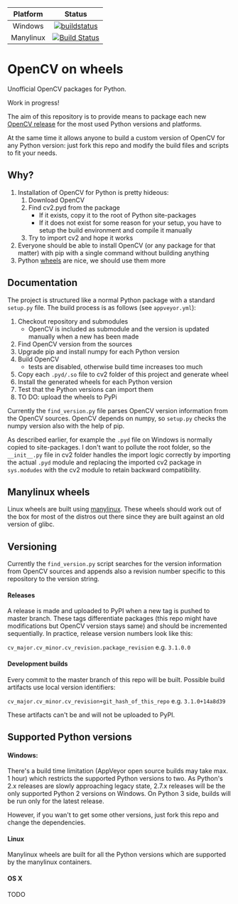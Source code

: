 | Platform | Status |
| :---: | :---: |
| Windows | [![buildstatus](https://ci.appveyor.com/api/projects/status/5kjqpmvll5dwj5jd?svg=true)](https://ci.appveyor.com/project/skvark/opencv-python) |
| Manylinux|  [![Build Status](https://travis-ci.org/skvark/opencv-python.svg?branch=master)](https://travis-ci.org/skvark/opencv-python) |

# OpenCV on wheels

Unofficial OpenCV packages for Python.

Work in progress!

The aim of this repository is to provide means to package each new [OpenCV release](https://github.com/Itseez/opencv/releases) for the most used Python versions and platforms.

At the same time it allows anyone to build a custom version of OpenCV for any Python version: just fork this repo and modify the build files and scripts to fit your needs.

## Why?

1. Installation of OpenCV for Python is pretty hideous:
	1. Download OpenCV
	2. Find cv2.pyd from the package
		- If it exists, copy it to the root of Python site-packages
		- If it does not exist for some reason for your setup, you have to setup the build environment and compile it manually
	3. Try to import cv2 and hope it works
2. Everyone should be able to install OpenCV (or any package for that matter) with pip with a single command without building anything
3. Python [wheels](http://pythonwheels.com/) are nice, we should use them more

## Documentation

The project is structured like a normal Python package with a standard ``setup.py`` file. The build process is as follows (see ``appveyor.yml``):

1. Checkout repository and submodules
	- OpenCV is included as submodule and the version is updated manually when a new has been made
2. Find OpenCV version from the sources
2. Upgrade pip and install numpy for each Python version
3. Build OpenCV
	- tests are disabled, otherwise build time increases too much
4. Copy each ``.pyd/.so`` file to cv2 folder of this project and generate wheel
5. Install the generated wheels for each Python version
6. Test that the Python versions can import them
7. TO DO: upload the wheels to PyPi

Currently the ``find_version.py`` file parses OpenCV version information from the OpenCV sources. OpenCV depends on numpy, so ``setup.py`` checks the numpy version also with the help of pip.

As described earlier, for example the ``.pyd`` file on Windows is normally copied to site-packages. I don't want to pollute the root folder, so the ``__init__.py`` file in cv2 folder handles the import logic correctly by importing the actual ``.pyd`` module and replacing the imported cv2 package in ``sys.modudes`` with the cv2 module to retain backward compatibility.

## Manylinux wheels

Linux wheels are built using [manylinux](https://github.com/pypa/python-manylinux-demo). These wheels should work out of the box for most of the distros out there since they are built against an old version of glibc.

## Versioning

Currently the ``find_version.py`` script searches for the version information from OpenCV sources and appends also a revision number specific to this repository to the version string.

#### Releases

A release is made and uploaded to PyPI when a new tag is pushed to master branch. These tags differentiate packages (this repo might have modifications but OpenCV version stays same) and should be incremented sequentially. In practice, release version numbers look like this:

``cv_major.cv_minor.cv_revision.package_revision`` e.g. ``3.1.0.0``

#### Development builds

Every commit to the master branch of this repo will be built. Possible build artifacts use local version identifiers:

``cv_major.cv_minor.cv_revision+git_hash_of_this_repo`` e.g. ``3.1.0+14a8d39``

These artifacts can't be and will not be uploaded to PyPI.

## Supported Python versions

#### Windows: 

There's a build time limitation (AppVeyor open source builds may take max. 1 hour) which restricts the supported Python versions to two. As Python's 2.x releases are slowly approaching legacy state, 2.7.x releases will be the only supported Python 2 versions on Windows. On Python 3 side, builds will be run only for the latest release.

However, if you wan't to get some other versions, just fork this repo and change the dependencies.

#### Linux

Manylinux wheels are built for all the Python versions which are supported by the manylinux containers.

#### OS X

TODO



